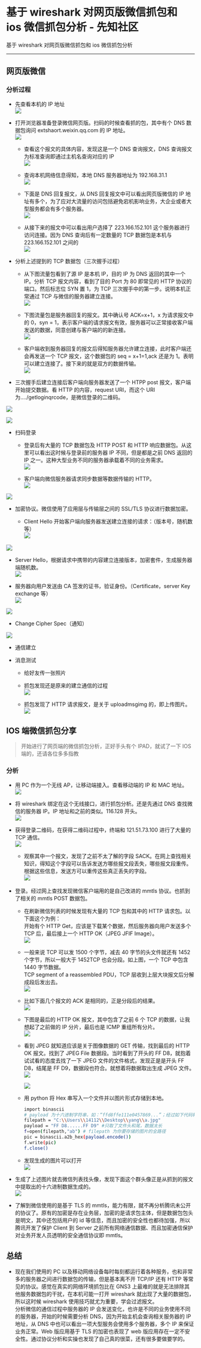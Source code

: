 

# 基于 wireshark 对网页版微信抓包和 ios 微信抓包分析 - 先知社区

基于 wireshark 对网页版微信抓包和 ios 微信抓包分析

- - -

## 网页版微信

### 分析过程

-   先查看本机的 IP 地址  
    [![](assets/1706247591-5a08e33971ea8535d54e254fbfef3e35.png)](https://xzfile.aliyuncs.com/media/upload/picture/20240125114834-9d0c00da-bb34-1.png)

-   打开浏览器准备登录微信网页版。扫码的时候查看抓的包，其中有个 DNS 数据包询问 extshaort.weixin.qq.com 的 IP 地址。  
    [![](assets/1706247591-ff92571a1a49117e843f32579ea70aa1.png)](https://xzfile.aliyuncs.com/media/upload/picture/20240125114855-a9704606-bb34-1.png)
    
    -   查看这个报文的具体内容，发现这是一个 DNS 查询报文，DNS 查询报文为标准查询即通过主机名查询对应的 IP  
        [![](assets/1706247591-94150d1f766227f27b2cb56d81a6a7c7.png)](https://xzfile.aliyuncs.com/media/upload/picture/20240125114911-b331d056-bb34-1.png)
        
    -   查询本机网络信息得知，本地 DNS 服务器地址为 192.168.31.1  
        [![](assets/1706247591-026faf9370cfddbe910cddce5f6b5a95.png)](https://xzfile.aliyuncs.com/media/upload/picture/20240125114930-be9ad5fa-bb34-1.png)
        
    -   下面是 DNS 回复报文，从 DNS 回复报文中可以看出网页版微信的 IP 地址有多个，为了应对大流量的访问包括避免宕机影响业务，大企业或者大型服务都会有多个服务器。  
        [![](assets/1706247591-b367fa6d11021143976231186c282807.png)](https://xzfile.aliyuncs.com/media/upload/picture/20240125114943-c61297e6-bb34-1.png)
        
    -   从接下来的报文中可以看出用户选择了 223.166.152.101 这个服务器进行访问连接。因为 DNS 查询后有一定数量的 TCP 数据包是本机与 223.166.152.101 之间的  
        [![](assets/1706247591-6259776f2035a02850d545603232b68f.png)](https://xzfile.aliyuncs.com/media/upload/picture/20240125114957-cecea96a-bb34-1.png)
        

-   分析上述提到的 TCP 数据包（三次握手过程）
    
    -   从下图流量包看到了源 IP 是本机 IP，目的 IP 为 DNS 返回的其中一个 IP。分析 TCP 报文内容，看到了目的 Port 为 80 即常见的 HTTP 协议的端口。然后标志位 SYN 置 1，为 TCP 三次握手中的第一步。说明本机正常通过 TCP 与微信的服务器建立连接。  
        [![](assets/1706247591-7bad62c8ea4832601f9cb523e1c8b6c1.png)](https://xzfile.aliyuncs.com/media/upload/picture/20240125115009-d5a09e88-bb34-1.png)
        
    -   下图流量包是服务器回复的报文。其中确认号 ACK=x+1，x 为请求报文中的 0，syn = 1，表示客户端的请求报文有效，服务器可以正常接收客户端发送的数据，同意创建与客户端的的新连接。  
        [![](assets/1706247591-8cd62d089a94f80305efff1886870726.png)](https://xzfile.aliyuncs.com/media/upload/picture/20240125115023-dde5aae8-bb34-1.png)
        
    -   客户端收到服务器回复的报文后得知服务器允许建立连接，此时客户端还会再发送一个 TCP 报文，这个数据包的 seq = x+1=1,ack 还是为 1。表明可以建立连接了。接下来的就是双方的数据传输。  
        [![](assets/1706247591-27eb7aab06946009715644a6b65aa9a0.png)](https://xzfile.aliyuncs.com/media/upload/picture/20240125115033-e4115354-bb34-1.png)
        

-   三次握手后建立连接后客户端向服务器发送了一个 HTPP post 报文，客户端开始提交数据。看 HTTP 的内容，request URI，而这个 URI 为..../getloginqrcode，是微信登录的二维码。

[![](assets/1706247591-8619c51a84315cc153962c32af926fce.png)](https://xzfile.aliyuncs.com/media/upload/picture/20240125115043-ea498642-bb34-1.png)

[![](assets/1706247591-3336edf21d8749a4a913a464ae8100e1.png)](https://xzfile.aliyuncs.com/media/upload/picture/20240125115053-efd925c2-bb34-1.png)

-   扫码登录
    
    -   登录后有大量的 TCP 数据包及 HTTP POST 和 HTTP 响应数据包。从这里可以看出这时候与登录前的服务器 IP 不同，但是都是之前 DNS 返回的 IP 之一。这种大型业务不同的服务器承载着不同的业务需求。  
        [![](assets/1706247591-2db1c51ef67bf522ae121645fb89a8a0.png)](https://xzfile.aliyuncs.com/media/upload/picture/20240125115104-f6d75c4a-bb34-1.png)
        
    -   客户端向微信服务器请求同步数据等数据传输的 HTTP。  
        [![](assets/1706247591-200c9f4bfae6759fc9aef29a6163ef48.png)](https://xzfile.aliyuncs.com/media/upload/picture/20240125115119-ff5cd958-bb34-1.png)
        

[![](assets/1706247591-ff5f10e13508283be9e9b74a49e0ab08.png)](https://xzfile.aliyuncs.com/media/upload/picture/20240125115132-07185280-bb35-1.png)

-   加密协议。微信使用了应用层与传输层之间的 SSL/TLS 协议进行数据加密。
    
    -   Client Hello 开始客户端向服务器发送建立连接的请求：（版本号，随机数等）  
        [![](assets/1706247591-f5e6697d970465e7fb0f4e0bd0fd6a82.png)](https://xzfile.aliyuncs.com/media/upload/picture/20240125115143-0e1651a4-bb35-1.png)

[![](assets/1706247591-20a716886572c3a2e14ee3c550ba55fb.png)](https://xzfile.aliyuncs.com/media/upload/picture/20240125115154-145fc40a-bb35-1.png)

-   Server Hello，根据请求中携带的内容建立连接版本，加密套件，生成服务器端随机数。  
    [![](assets/1706247591-9c6ec33b90586a7faf29c0bf65e85769.png)](https://xzfile.aliyuncs.com/media/upload/picture/20240125115205-1afc157a-bb35-1.png)
    
-   服务器向用户发送由 CA 签发的证书，验证身份。（Certificate，server Key exchange 等）  
    [![](assets/1706247591-c6a4832587f51775f354ca15bcac9597.png)](https://xzfile.aliyuncs.com/media/upload/picture/20240125115216-21b462be-bb35-1.png)
    

[![](assets/1706247591-b28ec09236bc06b1af16f0fa6bb96a9b.png)](https://xzfile.aliyuncs.com/media/upload/picture/20240125115225-272c111a-bb35-1.png)

-   Change Cipher Spec（通知）

[![](assets/1706247591-2e2d80f4a632a7a780cf9af62b1ff215.png)](https://xzfile.aliyuncs.com/media/upload/picture/20240125115239-2f1be454-bb35-1.png)

-   通信建立

-   消息测试
    
    -   给好友传一张照片
        
    -   抓包发现还是原来的建立通信的过程  
        [![](assets/1706247591-5b350aac8f8f5468c6730b0edc230eb9.png)](https://xzfile.aliyuncs.com/media/upload/picture/20240125115248-34a973b4-bb35-1.png)
        
    -   抓包发现了 HTTP 请求报文，是关于 uploadmsgimg 的，即上传图片。  
        [![](assets/1706247591-ba4f557807737b5bfe07b395404a8f74.png)](https://xzfile.aliyuncs.com/media/upload/picture/20240125115258-3a8fa85c-bb35-1.png)
        

## IOS 端微信抓包分享

> 开始进行了网页端的微信抓包分析，正好手头有个 IPAD，就试了一下 IOS 端的，还请各位多多指教

### 分析

-   用 PC 作为一个无线 AP，让移动端接入。查看移动端的 IP 和 MAC 地址。  
    [![](assets/1706247591-bc6adf631e0f95d1bc370bca5808ba79.png)](https://xzfile.aliyuncs.com/media/upload/picture/20240125115309-4106eb14-bb35-1.png)

-   将 wireshark 绑定在这个无线接口，进行抓包分析。还是先通过 DNS 查找微信的服务器 IP。IP 地址和之前的类似。116.128 开头。  
    [![](assets/1706247591-4dd5d337fc60673fde8b49de4337ba9d.png)](https://xzfile.aliyuncs.com/media/upload/picture/20240125115317-45ec3490-bb35-1.png)
    
-   获得登录二维码，在获得二维码过程中，终端和 121.51.73.100 进行了大量的 TCP 通信。  
    [![](assets/1706247591-1301d5dcf26fa0392d9b8a1a162cf98f.png)](https://xzfile.aliyuncs.com/media/upload/picture/20240125115329-4d23befe-bb35-1.png)
    
    -   观察其中一个报文，发现了之前不太了解的字段 SACK。在网上查找相关知识，得知这个字段可以告诉发送方哪些报文段丢失，哪些报文段重传。根据这些信息，发送方可以重传这些真正丢失的字段。  
        [![](assets/1706247591-0a6ebee4c8186fff59d37b1191bce300.png)](https://xzfile.aliyuncs.com/media/upload/picture/20240125115341-5462e56e-bb35-1.png)

-   登录。经过网上查找发现微信客户端用的是自己改进的 mmtls 协议。也抓到了相关的 mmtls POST 数据包。
    
    -   在刷新微信列表的时候发现有大量的 TCP 包和其中的 HTTP 请求包。以下面这个为例：  
        开始有个 HTTP Get，应该是下载某个数据，然后服务器向用户发送多个 TCP 后，最后接上一个 HTTP OK（JPEG JFIF Image）。  
        [![](assets/1706247591-53b21dddf75ca7b044517bfb72a45693.png)](https://xzfile.aliyuncs.com/media/upload/picture/20240125115402-60fc72cc-bb35-1.png)
        
    -   一般来说 TCP 可以发 1500 个字节，减去 40 字节的头文件就还有 1452 个字节，所以一般大于 1452TCP 也会分段。如上图，一个 TCP 中包含 1440 字节数据。  
        TCP segment of a reassembled PDU，TCP 层收到上层大块报文后分解成段后发出去。  
        [![](assets/1706247591-728f48a715e5b528329fc3e646771cd5.png)](https://xzfile.aliyuncs.com/media/upload/picture/20240125115433-733d7e18-bb35-1.png)
        
    -   比如下面几个报文的 ACK 是相同的，正是分段后的结果。  
        [![](assets/1706247591-1841cd6baccd9848170b41c853ebb36e.png)](https://xzfile.aliyuncs.com/media/upload/picture/20240125115446-7ae02c2e-bb35-1.png)
        
    -   下图是最后的 HTTP OK 报文，其中包含了之前 6 个 TCP 的数据，让我想起了之前做的 IP 分片，最后也是 ICMP 重组所有分片。  
        [![](assets/1706247591-4d8dfa6451421a629edf55cf4d0d0d5b.png)](https://xzfile.aliyuncs.com/media/upload/picture/20240125115459-82c921a2-bb35-1.png)
        
    -   看到 JPEG 就知道应该是关于图像数据的 GET 传输，找到最后的 HTTP OK 报文。找到了 JPEG File 数据段。当时看到了开头的 FF D8，就抱着试试看的态度去找了一下 JPEG 文件的文件格式，发现正是是开头 FF D8，结尾是 FF D9，数据段也符合。就想着将数据取出生成 JPEG 文件。  
        [![](assets/1706247591-68db0a228f906ac74c18ffc1869f4d41.png)](https://xzfile.aliyuncs.com/media/upload/picture/20240125115513-8b31b41c-bb35-1.png)
        
        [![](assets/1706247591-83c93683f9ef39c64301a6d12e228db5.png)](https://xzfile.aliyuncs.com/media/upload/picture/20240125115526-92920f36-bb35-1.png)
        
    -   用 python 将 Hex 串写入一个文件并以图片形式存储到本地。
        
        ```bash
        import binascii
        # payload 为十六进制字符串，如：“ffd8ffe111e0457869...”；经过如下代码转换，可将 pic 存储为图片形式并可以正常打开
        filepath = "C:\\Users\\14112\\Desktop\\yang\\a.jpg"
        payload = "FF D8......FF D9" #只取了文件头和尾，数据太长
        f=open(filepath,"ab") # filepath 为你要存储的图片的全路径
        pic = binascii.a2b_hex(payload.encode())
        f.write(pic)
        f.close()
        ```
        
    -   发现生成的图片可以打开  
        [![](assets/1706247591-e88d226a42eb7ff1382adf8946ff4ef5.png)](https://xzfile.aliyuncs.com/media/upload/picture/20240125115538-99ddbb8c-bb35-1.png)
        

-   生成了上述图片就去微信列表找头像，发现下面这个群头像正是从抓到的报文中提取出的十六进制数据生成的。  
    [![](assets/1706247591-e3a1813a407d14c950712691df133a21.png)](https://xzfile.aliyuncs.com/media/upload/picture/20240125115553-a3037ef4-bb35-1.png)

-   了解到微信使用的是基于 TLS 的 mmtls，能力有限，就不再分析腾讯未公开的协议了。原有的加密是存在业务层，加密的是请求包主体，但是数据包包头是明文，其中还包括用户的 id 等信息，而且加密的安全性也都待加强，所以腾讯开发了保护 Client 到 Server 之前所有网络通信数据、而且加密通信保护对业务开发人员透明的安全通信协议即 mmtls。

## 总结

-   现在我们使用的 PC 以及移动网络设备每时每刻都运行着各种服务，也和非常多的服务器之间进行数据包的传输，但是基本离不开 TCP/IP 还有 HTTP 等常见的协议。感觉在真实的网络环境抓包比在 GNS3 上最难的就是无法排除其他服务数据包的干扰，在本机可能一打开 wireshark 就出现了大量的数据包，所以这时候 wireshark 使用技巧就尤为重要，学会过滤报文。  
    分析微信的通信过程中服务器的 IP 会发送变化，也许是不同的业务使用不同的服务器，开始的时候需要分析 DNS，因为开始主机会查询相关服务器的 IP 地址，从 DNS 中也可以看出一项大型服务会使用多个服务器，多个 IP 来保证业务正常。Web 版应用基于 TLS 的加密也表现了 web 版应用存在一定不安全性。通过协议分析和实操也发现了自己真的很菜，还有很多要做要学的。
